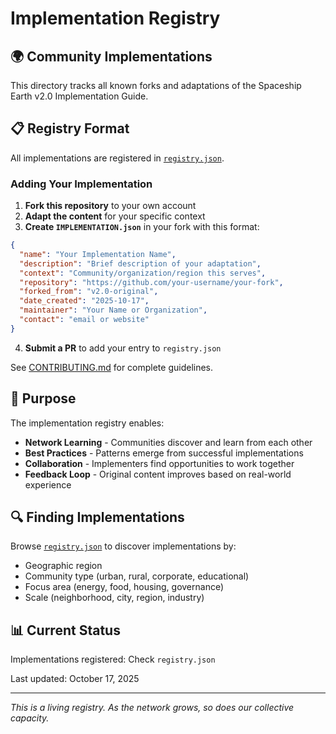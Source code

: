 # Implementation Registry

## 🌍 Community Implementations

This directory tracks all known forks and adaptations of the Spaceship Earth v2.0 Implementation Guide.

## 📋 Registry Format

All implementations are registered in [`registry.json`](registry.json).

### Adding Your Implementation

1. **Fork this repository** to your own account
2. **Adapt the content** for your specific context
3. **Create `IMPLEMENTATION.json`** in your fork with this format:

```json
{
  "name": "Your Implementation Name",
  "description": "Brief description of your adaptation",
  "context": "Community/organization/region this serves",
  "repository": "https://github.com/your-username/your-fork",
  "forked_from": "v2.0-original",
  "date_created": "2025-10-17",
  "maintainer": "Your Name or Organization",
  "contact": "email or website"
}
```

4. **Submit a PR** to add your entry to `registry.json`

See [CONTRIBUTING.md](../CONTRIBUTING.md) for complete guidelines.

## 🎯 Purpose

The implementation registry enables:

- **Network Learning** - Communities discover and learn from each other
- **Best Practices** - Patterns emerge from successful implementations
- **Collaboration** - Implementers find opportunities to work together
- **Feedback Loop** - Original content improves based on real-world experience

## 🔍 Finding Implementations

Browse [`registry.json`](registry.json) to discover implementations by:
- Geographic region
- Community type (urban, rural, corporate, educational)
- Focus area (energy, food, housing, governance)
- Scale (neighborhood, city, region, industry)

## 📊 Current Status

Implementations registered: Check `registry.json`

Last updated: October 17, 2025

---

*This is a living registry. As the network grows, so does our collective capacity.*